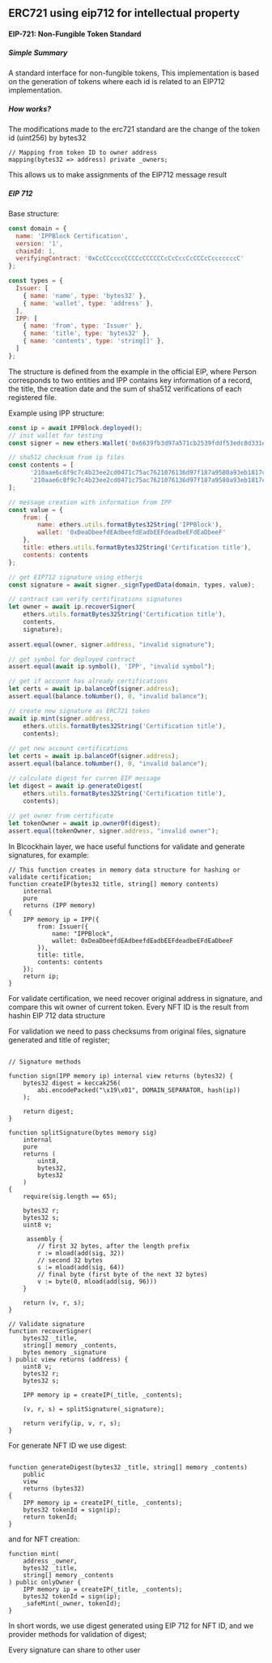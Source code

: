 ## ERC721 using eip712 for intellectual property

#### EIP-721: Non-Fungible Token Standard

##### Simple Summary

A standard interface for non-fungible tokens, This implementation is based on the generation of tokens where each id is related to an EIP712 implementation.

##### How works?

The modifications made to the erc721 standard are the change of the token id (uint256) by bytes32

```solidity
// Mapping from token ID to owner address
mapping(bytes32 => address) private _owners;
```

This allows us to make assignments of the EIP712 message result

##### EIP 712 

Base structure:

```javascript
const domain = {
  name: 'IPPBlock Certification',
  version: '1',
  chainId: 1,
  verifyingContract: '0xCcCCccccCCCCcCCCCCCcCcCccCcCCCcCcccccccC'
};

const types = {
  Issuer: [
    { name: 'name', type: 'bytes32' },
    { name: 'wallet', type: 'address' },
  ],
  IPP: [
    { name: 'from', type: 'Issuer' },
    { name: 'title', type: 'bytes32' },
    { name: 'contents', type: 'string[]' },
  ]
};
```

The structure is defined from the example in the official EIP, where Person corresponds to two entities and IPP contains key information of a record, the title, the creation date and the sum of sha512 verifications of each registered file.

Example using IPP structure:

```javascript
const ip = await IPPBlock.deployed();
// init wallet for testing
const signer = new ethers.Wallet('0x6639fb3d97a571cb2539fddf53edc8d331eab7ac36c45423074ef55d96aba0');

// sha512 checksum from ip files
const contents = [
      '210aae6c8f9c7c4b23ee2cd0471c75ac7621076136d97f187a9580a93eb1817c3d7bb9f8dbb7426e33f7d60f27b75ede867ff83b3301a8a5b249f92591c88ece',
      '210aae6c8f9c7c4b23ee2cd0471c75ac7621076136d97f187a9580a93eb1817c3d7bb9f8dbb7426e33f7d60f27b75ede867ff83b3301a8a5b249f92591c88ece'
];

// message creation with information from IPP
const value = {
	from: {
		name: ethers.utils.formatBytes32String('IPPBlock'),
		wallet: '0xDeaDbeefdEAdbeefdEadbEEFdeadbeEFdEaDbeeF'
	},
	title: ethers.utils.formatBytes32String('Certification title'),
	contents: contents
};

// get EIP712 signature using etherjs
const signature = await signer._signTypedData(domain, types, value);

// contract can verify certifications signatures
let owner = await ip.recoverSigner(
	ethers.utils.formatBytes32String('Certification title'),
	contents,
	signature);
	
assert.equal(owner, signer.address, "invalid signature");

// get symbol for deployed contract
assert.equal(await ip.symbol(), 'IPP', "invalid symbol");

// get if account has already certifications
let certs = await ip.balanceOf(signer.address);
assert.equal(balance.toNumber(), 0, "invalid balance");

// create new signature as ERC721 token
await ip.mint(signer.address,
	ethers.utils.formatBytes32String('Certification title'),
	contents);
	
// get new account certifications
let certs = await ip.balanceOf(signer.address);
assert.equal(balance.toNumber(), 0, "invalid balance");

// calculate digest for curren EIP message
let digest = await ip.generateDigest(
	ethers.utils.formatBytes32String('Certification title'),
	contents);
	
// get owner from certificate
let tokenOwner = await ip.ownerOf(digest);
assert.equal(tokenOwner, signer.address, "invalid owner");
```

In Blcockhain layer, we hace useful functions for validate and generate signatures, for example:

```solidity
// This function creates in memory data structure for hashing or validate certification;
function createIP(bytes32 title, string[] memory contents)
    internal
    pure
    returns (IPP memory)
{
	IPP memory ip = IPP({
		from: Issuer({
			name: "IPPBlock",
        	wallet: 0xDeaDbeefdEAdbeefdEadbEEFdeadbeEFdEaDbeeF
        }),
        title: title,
        contents: contents
    });
    return ip;
}
```

For validate certification, we need recover original address in signature, and compare this wit owner of current token.
Every NFT ID is the result from hashin EIP 712 data structure

For validation we need to pass checksums from original files, signature generated and title of register;

```solidity

// Signature methods

function sign(IPP memory ip) internal view returns (bytes32) {
    bytes32 digest = keccak256(
        abi.encodePacked("\x19\x01", DOMAIN_SEPARATOR, hash(ip))
    );

    return digest;
}

function splitSignature(bytes memory sig)
    internal
    pure
    returns (
        uint8,
        bytes32,
        bytes32
    )
{
    require(sig.length == 65);

    bytes32 r;
    bytes32 s;
    uint8 v;

     assembly {
        // first 32 bytes, after the length prefix
        r := mload(add(sig, 32))
        // second 32 bytes
        s := mload(add(sig, 64))
        // final byte (first byte of the next 32 bytes)
        v := byte(0, mload(add(sig, 96)))
    }

    return (v, r, s);
}

// Validate signature
function recoverSigner(
    bytes32 _title,
    string[] memory _contents,
    bytes memory _signature
) public view returns (address) {
    uint8 v;
    bytes32 r;
    bytes32 s;

    IPP memory ip = createIP(_title, _contents);

    (v, r, s) = splitSignature(_signature);

    return verify(ip, v, r, s);
}
```

For generate NFT ID we use digest:

```solidity

function generateDigest(bytes32 _title, string[] memory _contents)
    public
    view
    returns (bytes32)
{
    IPP memory ip = createIP(_title, _contents);
    bytes32 tokenId = sign(ip);
    return tokenId;
}
```

and for NFT creation:

```solidity
function mint(
    address _owner,
    bytes32 _title,
    string[] memory _contents
) public onlyOwner {
    IPP memory ip = createIP(_title, _contents);
    bytes32 tokenId = sign(ip);
    _safeMint(_owner, tokenId);
}
```

In short words, we use digest generated using EIP 712 for NFT ID, and we provider methods for validation of digest;


Every signature can share to other user
